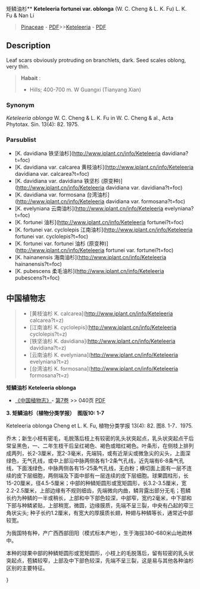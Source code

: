 矩鳞油杉** **Keteleeria fortunei var. oblonga** (W. C. Cheng & L. K. Fu) L. K. Fu & Nan Li

> [Pinaceae](http://www.iplant.cn/info/Pinaceae?t=foc) - [PDF](http://www.iplant.cn/foc/pdf/Pinaceae.pdf)>>[Keteleeria](http://www.iplant.cn/info/Keteleeria?t=foc) - [PDF](http://www.iplant.cn/foc/pdf/Keteleeria.pdf)

## Description

Leaf scars obviously protruding on branchlets, dark. Seed scales oblong, very thin.

> **Habait** : 
>*  Hills; 400-700 m. W Guangxi (Tianyang Xian)

### Synonym
*Keteleeria oblonga* W. C. Cheng & L. K. Fu in W. C. Cheng & al., Acta Phytotax. Sin. 13(4): 82. 1975.

### Parsublist

* [K.  davidiana  铁坚油杉](http://www.iplant.cn/info/Keteleeria davidiana?t=foc)
* [K.  davidiana var. calcarea  黄枝油杉](http://www.iplant.cn/info/Keteleeria davidiana var. calcarea?t=foc)
* [K.  davidiana var. davidiana  铁坚杉 (原变种)](http://www.iplant.cn/info/Keteleeria davidiana var. davidiana?t=foc)
* [K.  davidiana var. formosana  台湾油杉](http://www.iplant.cn/info/Keteleeria davidiana var. formosana?t=foc)
* [K.  evelyniana  云南油杉](http://www.iplant.cn/info/Keteleeria evelyniana?t=foc)
* [K.  fortunei  油杉](http://www.iplant.cn/info/Keteleeria fortunei?t=foc)
* [K.  fortunei var. cyclolepis  江南油杉](http://www.iplant.cn/info/Keteleeria fortunei var. cyclolepis?t=foc)
* [K.  fortunei var. fortunei  油杉 (原变种)](http://www.iplant.cn/info/Keteleeria fortunei var. fortunei?t=foc)
* [K.  hainanensis  海南油杉](http://www.iplant.cn/info/Keteleeria hainanensis?t=foc)
* [K.  pubescens  柔毛油杉](http://www.iplant.cn/info/Keteleeria pubescens?t=foc)

## 中国植物志

> * [黄枝油杉  K.  calcarea](http://www.iplant.cn/info/Keteleeria calcarea?t=z)
> * [江南油杉  K.  cyclolepis](http://www.iplant.cn/info/Keteleeria cyclolepis?t=z)
> * [铁坚油杉  K.  davidiana](http://www.iplant.cn/info/Keteleeria davidiana?t=z)
> * [云南油杉  K.  evelyniana](http://www.iplant.cn/info/Keteleeria evelyniana?t=z)
> * [台湾油杉  K.  formosana](http://www.iplant.cn/info/Keteleeria formosana?t=z)

**矩鳞油杉 Keteleeria oblonga**

* [《中国植物志》](http://www.iplant.cn/frps)- [第7卷](http://www.iplant.cn/frps/vol/7) >> 040页 [PDF](http://www.iplant.cn/frps/pdf/7/040.pdf)

**3. 矩鳞油杉（植物分类学报）　图版10: 1-7**

Keteleeria oblonga Cheng et L. K. Fu, 植物分类学报 13(4): 82. 图8. 1-7．1975.

乔木；新生小枝有密毛，毛脱落后枝上有较密的乳头状突起点，乳头状突起点干后常呈黑色，一、二年生枝干后呈红褐色、褐色或暗红褐色。叶条形，在侧枝上排列成两列，长2-3厘米，宽2-3毫米，先端钝，或有近渐尖或微急尖的尖头，上面深绿色，无气孔线，或中上部沿中脉两侧各有1-2条气孔线，近先端有6-8条气孔线，下面浅绿色，中脉两侧各有15-25条气孔线，无白粉；横切面上面有一层不连续的皮下层细胞，两侧端及下面中部有一层连续的皮下层细胞。球果圆柱形，长15-20厘米，径4.5-5厘米；中部的种鳞矩圆形或宽矩圆形，长3.2-3.5厘米，宽2.2-2.5厘米，上部边缘有不规则细齿，先端微向内曲，鳞背露出部分无毛；苞鳞长约为种鳞的一半或稍长，上部和中下部色较深，中部窄，宽约2毫米，中下部和下部与种鳞紧贴，上部稍宽，微圆，边缘膜质，先端不呈三裂，中央有凸起的窄三角状尖头; 种子长约1.2厘米，有宽大的厚膜质长翅，种翅与种鳞等长，通常近中部较宽。

为我国特有种，产广西西部田阳（模式标本产地），生于海拔380-680米山地疏林中。

本种的球果中部的种鳞矩圆形或宽矩圆形，小枝上的毛脱落后，留有较密的乳头状突起点，苞鳞较窄，上部及中下部色较深，先端不呈三裂，这是易与其他各种油杉区别的主要特征。

}